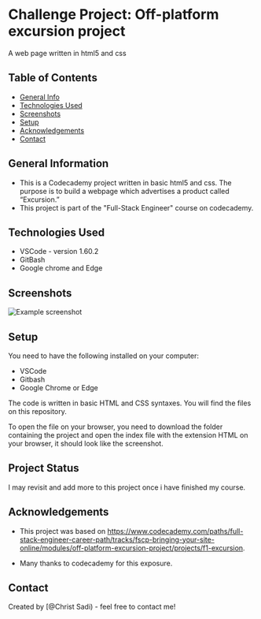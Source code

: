 # Challenge Project: Off-platform excursion project

A web page written in html5 and css

## Table of Contents

- [General Info](#general-information)
- [Technologies Used](#technologies-used)
- [Screenshots](#screenshots)
- [Setup](#setup)
- [Acknowledgements](#acknowledgements)
- [Contact](#contact)
<!-- * [License](#license) -->

## General Information

- This is a Codecademy project written in basic html5 and css. The purpose is to build a webpage which advertises a product called “Excursion.”
- This project is part of the "Full-Stack Engineer" course on codecademy.
<!-- You don't have to answer all the questions - just the ones relevant to your project. -->

## Technologies Used

- VSCode - version 1.60.2
- GitBash
- Google chrome and Edge

## Screenshots

![Example screenshot](./resources/images/Screenshot.jpeg)

<!-- If you have screenshots you'd like to share, include them here. -->

## Setup

You need to have the following installed on your computer:

- VSCode
- Gitbash
- Google Chrome or Edge

The code is written in basic HTML and CSS syntaxes. You will find the files on this repository.

To open the file on your browser, you need to download the folder containing the project and open the index file with the extension HTML on your browser, it should look like the screenshot.

## Project Status

I may revisit and add more to this project once i have finished my course.

## Acknowledgements

- This project was based on <https://www.codecademy.com/paths/full-stack-engineer-career-path/tracks/fscp-bringing-your-site-online/modules/off-platform-excursion-project/projects/f1-excursion>.

- Many thanks to codecademy for this exposure.

## Contact

Created by [@Christ Sadi) - feel free to contact me!
